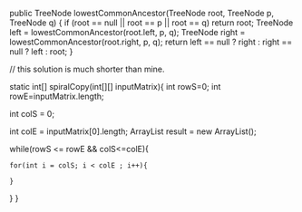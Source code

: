 public TreeNode lowestCommonAncestor(TreeNode root, TreeNode p, TreeNode q) {
    if (root == null || root == p || root == q) return root;
    TreeNode left = lowestCommonAncestor(root.left, p, q);
    TreeNode right = lowestCommonAncestor(root.right, p, q);
    return left == null ? right : right == null ? left : root;
}

// this solution is much shorter than mine.


static int[] spiralCopy(int[][] inputMatrix){
  int rowS=0;
  int rowE=inputMatrix.length;

  int colS = 0;

  int colE = inputMatrix[0].length;
  ArrayList<Integer> result = new ArrayList();


  while(rowS <= rowE && colS<=colE){

    for(int i = colS; i < colE ; i++){

    }

    

  }
}
